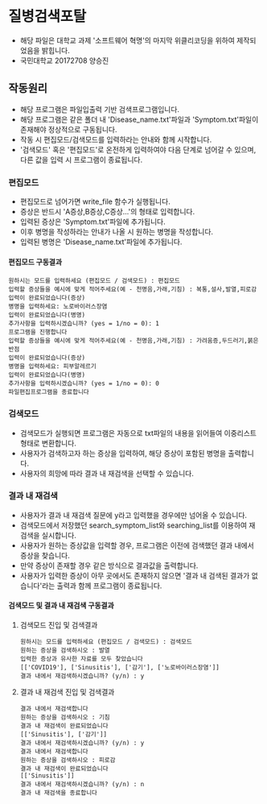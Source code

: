 # 질병검색포탈
* 해당 파일은 대학교 과제 '소프트웨어 혁명'의 마지막 위클리코딩을 위하여 제작되었음을 밝힙니다.
* 국민대학교 20172708 양승진

## 작동원리
* 해당 프로그램은 파일입출력 기반 검색프로그램입니다.
* 해당 프로그램은 같은 폴더 내 'Disease_name.txt'파일과 'Symptom.txt'파일이 존재해야 정상적으로 구동됩니다.
* 작동 시 편집모드/검색모드를 입력하라는 안내와 함께 시작합니다.
* '검색모드' 혹은 '편집모드'로 온전하게 입력하여야 다음 단계로 넘어갈 수 있으며, 다른 값을 입력 시 프로그램이 종료됩니다.

### 편집모드
* 편집모드로 넘어가면 write_file 함수가 실행됩니다.
* 증상은 반드시 'A증상,B증상,C증상...'의 형태로 입력합니다.
* 입력된 증상은 'Symptom.txt'파일에 추가됩니다.
* 이후 병명을 작성하라는 안내가 나올 시 원하는 병명을 작성합니다.
* 입력된 병명은 'Disease_name.txt'파일에 추가됩니다.

#### 편집모드 구동결과
```
원하시는 모드를 입력하세요 (편집모드 / 검색모드) : 편집모드
입력할 증상들을 예시에 맞게 적어주세요(예 - 천명음,가래,기침) : 복통,설사,발열,피로감
입력이 완료되었습니다(증상)
병명을 입력하세요: 노로바이러스장염
입력이 완료되었습니다(병명)
추가사항을 입력하시겠습니까? (yes = 1/no = 0): 1
프로그램을 진행합니다
입력할 증상들을 예시에 맞게 적어주세요(예 - 천명음,가래,기침) : 가려움증,두드러기,붉은반점
입력이 완료되었습니다(증상)
병명을 입력하세요: 피부알레르기
입력이 완료되었습니다(병명)
추가사항을 입력하시겠습니까? (yes = 1/no = 0): 0
파일편집프로그램을 종료합니다
```

### 검색모드
* 검색모드가 실행되면 프로그램은 자동으로 txt파일의 내용을 읽어들여 이중리스트 형태로 변환합니다.
* 사용자가 검색하고자 하는 증상을 입력하여, 해당 증상이 포함된 병명을 출력합니다.
* 사용자의 희망에 따라 결과 내 재검색을 선택할 수 있습니다.

### 결과 내 재검색
* 사용자가 결과 내 재검색 질문에 y라고 입력했을 경우에만 넘어올 수 있습니다.
* 검색모드에서 저장했던 search_symptom_list와 searching_list를 이용하여 재검색을 실시합니다.
* 사용자가 원하는 증상값을 입력할 경우, 프로그램은 이전에 검색했던 결과 내에서 증상을 찾습니다.
* 만약 증상이 존재할 경우 같은 방식으로 결과값을 출력합니다.
* 사용자가 입력한 증상이 아무 곳에서도 존재하지 않으면 '결과 내 검색된 결과가 없습니다'라는 출력과 함께 프로그램이 종료됩니다.
 
#### 검색모드 및 결과 내 재검색 구동결과
1. 검색모드 진입 및 검색결과
    ```
    원하시는 모드를 입력하세요 (편집모드 / 검색모드) : 검색모드
    원하는 증상을 검색하시오 : 발열
    입력한 증상과 유사한 자료를 모두 찾았습니다
    [['COVID19'], ['Sinusitis'], ['감기'], ['노로바이러스장염']]
    결과 내에서 재검색하시겠습니까? (y/n) : y
    ```
2. 결과 내 재검색 진입 및 검색결과
    ```
    결과 내에서 재검색합니다
    원하는 증상을 검색하시오 : 기침
    결과 내 재검색이 완료되었습니다
    [['Sinusitis'], ['감기']]
    결과 내에서 재검색하시겠습니까? (y/n) : y
    결과 내에서 재검색합니다
    원하는 증상을 검색하시오 : 피로감
    결과 내 재검색이 완료되었습니다
    [['Sinusitis']]
    결과 내에서 재검색하시겠습니까? (y/n) : n
    결과 내 재검색을 종료합니다
    ```
